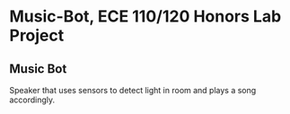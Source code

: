 # Music-Bot, ECE 110/120 Honors Lab Project

## Music Bot
Speaker that uses sensors to detect light in room and plays a song accordingly.
